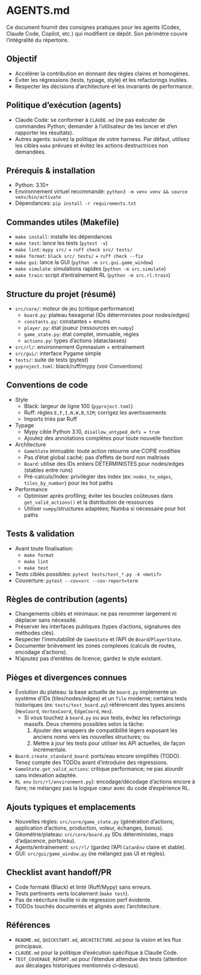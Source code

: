 # AGENTS.md

Ce document fournit des consignes pratiques pour les agents (Codex, Claude Code, Copilot, etc.) qui modifient ce dépôt. Son périmètre couvre l’intégralité du répertoire.

## Objectif
- Accélérer la contribution en donnant des règles claires et homogènes.
- Éviter les régressions (tests, typage, style) et les refactorings inutiles.
- Respecter les décisions d’architecture et les invariants de performance.

## Politique d’exécution (agents)
- Claude Code: se conformer à `CLAUDE.md` (ne pas exécuter de commandes Python; demander à l’utilisateur de les lancer et d’en rapporter les résultats).
- Autres agents: suivez la politique de votre harness. Par défaut, utilisez les cibles `make` prévues et évitez les actions destructrices non demandées.

## Prérequis & installation
- Python: 3.10+
- Environnement virtuel recommandé: `python3 -m venv venv && source venv/bin/activate`
- Dépendances: `pip install -r requirements.txt`

## Commandes utiles (Makefile)
- `make install`: installe les dépendances
- `make test`: lance les tests (`pytest -v`)
- `make lint`: `mypy src/` + `ruff check src/ tests/`
- `make format`: `black src/ tests/` + `ruff check --fix`
- `make gui`: lance la GUI (`python -m src.gui.game_window`)
- `make simulate`: simulations rapides (`python -m src.simulate`)
- `make train`: script d’entraînement RL (`python -m src.rl.train`)

## Structure du projet (résumé)
- `src/core/`: moteur de jeu (critique performance)
  - `board.py`: plateau hexagonal (IDs déterministes pour nodes/edges)
  - `constants.py`: constantes + enums
  - `player.py`: état joueur (ressources en `numpy`)
  - `game_state.py`: état complet, immuable, règles
  - `actions.py`: types d’actions (dataclasses)
- `src/rl/`: environnement Gymnasium + entraînement
- `src/gui/`: interface Pygame simple
- `tests/`: suite de tests (pytest)
- `pyproject.toml`: black/ruff/mypy (voir Conventions)

## Conventions de code
- Style
  - Black: largeur de ligne 100 (`pyproject.toml`)
  - Ruff: règles `E,F,I,N,W,B,SIM`; corrigez les avertissements
  - Imports triés par Ruff
- Typage
  - Mypy cible Python 3.10, `disallow_untyped_defs = true`
  - Ajoutez des annotations complètes pour toute nouvelle fonction
- Architecture
  - `GameState` immuable: toute action retourne une COPIE modifiée
  - Pas d’état global caché; pas d’effets de bord non maîtrisés
  - `Board`: utilise des IDs entiers DÉTERMINISTES pour nodes/edges (stables entre runs)
  - Pré-calculs/Index: privilégier des index (ex: `nodes_to_edges`, `tiles_by_number`) pour les hot paths
- Performance
  - Optimiser après profiling; éviter les boucles coûteuses dans `get_valid_actions()` et la distribution de ressources
  - Utiliser `numpy`/structures adaptées; Numba si nécessaire pour hot paths

## Tests & validation
- Avant toute finalisation:
  - `make format`
  - `make lint`
  - `make test`
- Tests ciblés possibles: `pytest tests/test_*.py -k <motif>`
- Couverture: `pytest --cov=src --cov-report=term`

## Règles de contribution (agents)
- Changements ciblés et minimaux: ne pas renommer largement ni déplacer sans nécessité.
- Préserver les interfaces publiques (types d’actions, signatures des méthodes clés).
- Respecter l’immutabilité de `GameState` et l’API de `Board`/`PlayerState`.
- Documenter brièvement les zones complexes (calculs de routes, encodage d’actions).
- N’ajoutez pas d’entêtes de licence; gardez le style existant.

## Pièges et divergences connues
- Évolution du plateau: la base actuelle de `board.py` implémente un système d’IDs (tiles/nodes/edges) et un `Tile` moderne; certains tests historiques (ex: `tests/test_board.py`) référencent des types anciens (`HexCoord`, `VertexCoord`, `EdgeCoord`, `Hex`).
  - Si vous touchez à `board.py` ou aux tests, évitez les refactorings massifs. Deux chemins possibles selon la tâche:
    1) Ajouter des wrappers de compatibilité légers exposant les anciens noms vers les nouvelles structures; ou
    2) Mettre à jour les tests pour utiliser les API actuelles, de façon incrémentale.
- `Board.create_standard_board`: ports/eau encore simplifiés (TODO). Tenez compte des TODOs avant d’introduire des régressions.
- `GameState.get_valid_actions`: critique performance; ne pas alourdir sans indexation adaptée.
- `RL env` (`src/rl/environment.py`): encodage/décodage d’actions encore à faire; ne mélangez pas la logique cœur avec du code d’expérience RL.

## Ajouts typiques et emplacements
- Nouvelles règles: `src/core/game_state.py` (génération d’actions, application d’actions, production, voleur, échanges, bonus).
- Géométrie/plateau: `src/core/board.py` (IDs déterministes, maps d’adjacence, ports/eau).
- Agents/entraînement: `src/rl/` (gardez l’API `CatanEnv` claire et stable).
- GUI: `src/gui/game_window.py` (ne mélangez pas UI et règles).

## Checklist avant handoff/PR
- Code formaté (Black) et linté (Ruff/Mypy) sans erreurs.
- Tests pertinents verts localement (`make test`).
- Pas de réécriture inutile ni de régression perf évidente.
- TODOs touchés documentés et alignés avec l’architecture.

## Références
- `README.md`, `QUICKSTART.md`, `ARCHITECTURE.md` pour la vision et les flux principaux.
- `CLAUDE.md` pour la politique d’exécution spécifique à Claude Code.
- `TEST_COVERAGE_REPORT.md` pour l’étendue attendue des tests (attention aux décalages historiques mentionnés ci‑dessus).

